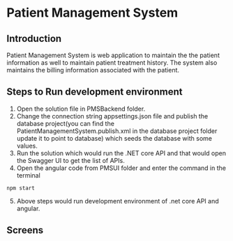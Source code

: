 # Patient Management System

## Introduction
Patient Management System is web application to maintain the the patient information as well to maintain patient treatment history. The system also maintains the billing information associated with the patient.

## Steps to Run development environment
1. Open the solution file in PMSBackend folder.
2. Change the connection string appsettings.json file and publish the database project(you can find the PatientManagementSystem.publish.xml in the database project folder update it to point to database) which seeds the database with some values.
3. Run the solution which would run the .NET core API and that would open the Swagger UI to get the list of APIs.
4. Open the angular code from PMSUI folder and enter the command in the terminal 
```
npm start
```
5. Above steps would run development environment of .net core API and angular.

## Screens

